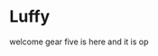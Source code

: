 # Luffy
welcome
gear five is here and it is op 
 
 
 
  
    
               
             
                    
                              
                
                     
        
   
 
 
